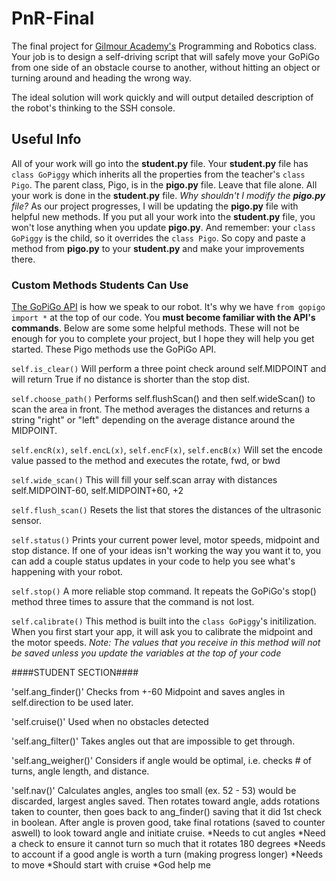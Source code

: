 # PnR-Final
The final project for [Gilmour Academy's](http://www.gilmour.org) Programming and Robotics class. Your job is to design a self-driving script that will safely move your GoPiGo from one side of an obstacle course to another, without hitting an object or turning around and heading the wrong way.
 
The ideal solution will work quickly and will output detailed description of the robot's thinking to the SSH console. 

## Useful Info

All of your work will go into the **student.py** file. Your **student.py** file has `class GoPiggy` which inherits all the properties from the teacher's `class Pigo`. The parent class, Pigo, is in the **pigo.py** file. Leave that file alone. All your work is done in the **student.py** file. 
_Why shouldn't I modify the **pigo.py** file?_
As our project progresses, I will be updating the **pigo.py** file with helpful new methods. If you put all your work into the **student.py** file, you won't lose anything when you update **pigo.py**. And remember: your `class GoPiggy` is the child, so it overrides the `class Pigo`. So copy and paste a method from **pigo.py** to your **student.py** and make your improvements there. 


### Custom Methods Students Can Use
[The GoPiGo API](http://www.dexterindustries.com/GoPiGo/programming/python-programming-for-the-raspberry-pi-gopigo/) is how we speak to our robot. It's why we have `from gopigo import *` at the top of our code. You **must become familiar with the API's commands**. 
Below are some some helpful methods. These will not be enough for you to complete your project, but I hope they will help you get started. These Pigo methods use the GoPiGo API. 

`self.is_clear()`
Will perform a three point check around self.MIDPOINT and will return True if no distance is shorter than the stop dist.

`self.choose_path()`
Performs self.flushScan() and then self.wideScan() to scan the area in front. The method averages the distances and returns a string "right" or "left" depending on the average distance around the MIDPOINT.

`self.encR(x)`, `self.encL(x)`, `self.encF(x)`, `self.encB(x)`
Will set the encode value passed to the method and executes the rotate, fwd, or bwd

`self.wide_scan()`
This will fill your self.scan array with distances self.MIDPOINT-60, self.MIDPOINT+60, +2

`self.flush_scan()`
Resets the list that stores the distances of the ultrasonic sensor. 

`self.status()`
Prints your current power level, motor speeds, midpoint and stop distance. If one of your ideas isn't working the way you want it to, you can add a couple status updates in your code to help you see what's happening with your robot.

`self.stop()`
A more reliable stop command. It repeats the GoPiGo's stop() method three times to assure that the command is not lost. 

`self.calibrate()`
This method is built into the `class GoPiggy`'s initilization. When you first start your app, it will ask you to calibrate the midpoint and the motor speeds. *Note: The values that you receive in this method will not be saved unless you update the variables at the top of your code* 

####STUDENT SECTION####

'self.ang_finder()'
Checks from +-60 Midpoint and saves angles in self.direction to be used later.

'self.cruise()'
Used when no obstacles detected

'self.ang_filter()'
Takes angles out that are impossible to get through.

'self.ang_weigher()'
Considers if angle would be optimal, i.e. checks # of turns, angle length, and distance.

'self.nav()'
Calculates angles, angles too small (ex. 52 - 53) would be discarded, largest angles saved. Then rotates toward angle, adds rotations taken to counter, then goes back to ang_finder() saving that it did 1st check in boolean.
After angle is proven good, take final rotations (saved to counter aswell) to look toward angle and initiate cruise.
*Needs to cut angles
*Need a check to ensure it cannot turn so much that it rotates 180 degrees
*Needs to account if a good angle is worth a turn (making progress longer)
*Needs to move
*Should start with cruise
*God help me

